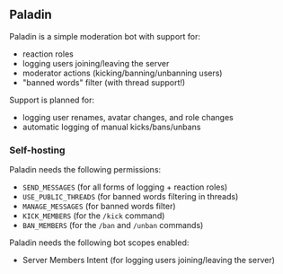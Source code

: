 ## Paladin

Paladin is a simple moderation bot with support for:
- reaction roles
- logging users joining/leaving the server
- moderator actions (kicking/banning/unbanning users)
- "banned words" filter (with thread support!)

Support is planned for:
- logging user renames, avatar changes, and role changes
- automatic logging of manual kicks/bans/unbans

### Self-hosting

Paladin needs the following permissions:
- `SEND_MESSAGES` (for all forms of logging + reaction roles)
- `USE_PUBLIC_THREADS` (for banned words filtering in threads)
- `MANAGE_MESSAGES` (for banned words filter)
- `KICK_MEMBERS` (for the `/kick` command)
- `BAN_MEMBERS` (for the `/ban` and `/unban` commands)

Paladin needs the following bot scopes enabled:
- Server Members Intent (for logging users joining/leaving the server)